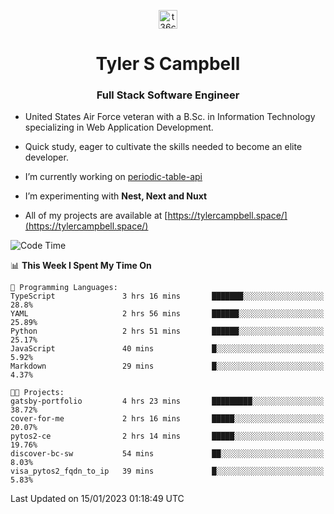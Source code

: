 <p align="center">
<a href="https://www.linkedin.com/in/t36campbell" target="blank"><img align="center" src="https://ik.imagekit.io/t36campbell/Portfolio/linkedin.png.original_m8bbGgPh6.png" alt="t36campbell" height="30" width="30" /></a>
</p>
<h1 align="center">Tyler S Campbell</h1>
<h3 align="center">Full Stack Software Engineer</h3>

* United States Air Force veteran with a B.Sc. in Information Technology specializing in Web Application Development. 

* Quick study, eager to cultivate the skills needed to become an elite developer.

* I’m currently working on [periodic-table-api](https://github.com/t36campbell/periodic-table-api)

* I’m experimenting with **Nest, Next and Nuxt**

* All of my projects are available at [https://tylercampbell.space/](https://tylercampbell.space/)

<!--START_SECTION:waka-->
![Code Time](http://img.shields.io/badge/Code%20Time-2%2C094%20hrs%2029%20mins-blue)

📊 **This Week I Spent My Time On** 

```text
💬 Programming Languages: 
TypeScript               3 hrs 16 mins       ███████░░░░░░░░░░░░░░░░░░   28.8% 
YAML                     2 hrs 56 mins       ██████░░░░░░░░░░░░░░░░░░░   25.89% 
Python                   2 hrs 51 mins       ██████░░░░░░░░░░░░░░░░░░░   25.17% 
JavaScript               40 mins             █░░░░░░░░░░░░░░░░░░░░░░░░   5.92% 
Markdown                 29 mins             █░░░░░░░░░░░░░░░░░░░░░░░░   4.37%

🐱‍💻 Projects: 
gatsby-portfolio         4 hrs 23 mins       █████████░░░░░░░░░░░░░░░░   38.72% 
cover-for-me             2 hrs 16 mins       █████░░░░░░░░░░░░░░░░░░░░   20.07% 
pytos2-ce                2 hrs 14 mins       █████░░░░░░░░░░░░░░░░░░░░   19.76% 
discover-bc-sw           54 mins             ██░░░░░░░░░░░░░░░░░░░░░░░   8.03% 
visa_pytos2_fqdn_to_ip   39 mins             █░░░░░░░░░░░░░░░░░░░░░░░░   5.83%

```


 Last Updated on 15/01/2023 01:18:49 UTC
<!--END_SECTION:waka-->
